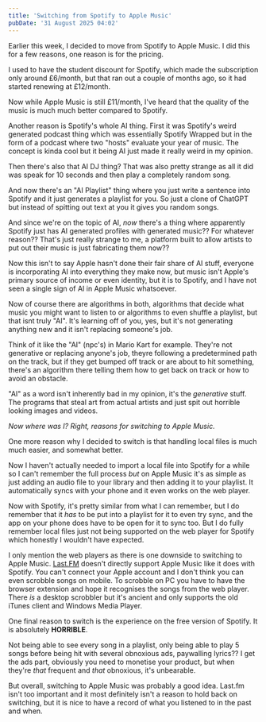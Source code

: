 ```yaml
---
title: 'Switching from Spotify to Apple Music'
pubDate: '31 August 2025 04:02'
---
```


Earlier this week, I decided to move from Spotify to Apple Music.
I did this for a few reasons, one reason is for the pricing.

I used to have the student discount for Spotify, which made the subscription only around £6/month, but that ran out a couple of months ago, so it had started renewing at £12/month.

Now while Apple Music is still £11/month, I've heard that the quality of the music is much much better compared to Spotify.

<div class='gap'></div>

Another reason is Spotify's whole AI thing. First it was Spotify's weird generated podcast thing which was essentially Spotify Wrapped but in the form of a podcast where two "hosts" evaluate your year of music. The concept is kinda cool but it being AI just made it really weird in my opinion.

Then there's also that AI DJ thing? That was also pretty strange as all it did was speak for 10 seconds and then play a completely random song.

<div class='gap'></div>

And now there's an "AI Playlist" thing where you just write a sentence into Spotify and it just generates a playlist for you. So just a clone of ChatGPT but instead of spitting out text at you it gives you random songs.

And since we're on the topic of AI, *now* there's a thing where apparently Spotify just has AI generated profiles with generated music?? For whatever reason?? That's just really strange to me, a platform built to allow artists to put out their music is just fabricating them now??

Now this isn't to say Apple hasn't done their fair share of AI stuff, everyone is incorporating AI into everything they make now, but music isn't Apple's primary source of income or even identity, but it is to Spotify, and I have not seen a single sign of AI in Apple Music whatsoever.

<div class='gap'></div>

Now of course there are algorithms in both, algorithms that decide what music you might want to listen to or algorithms to even shuffle a playlist, but that isnt truly "AI". It's learning off of you, yes, but it's not generating anything new and it isn't replacing someone's job.

Think of it like the "AI" (npc's) in Mario Kart for example. They're not generative or replacing anyone's job, theyre following a predetermined path on the track, but if they get bumped off track or are about to hit something, there's an algorithm there telling them how to get back on track or how to avoid an obstacle.

"AI" as a word isn't inherently bad in my opinion, it's the *generative* stuff. The programs that steal art from actual artists and just spit out horrible looking images and videos.

<div class='gap'></div>
<div class='gap'></div>

*Now where was I? Right, reasons for switching to Apple Music.*

<div class='gap'></div>

One more reason why I decided to switch is that handling local files is much much easier, and somewhat better.

Now I haven't actually needed to import a local file into Spotify for a while so I can't remember the full process *but* on Apple Music it's as simple as just adding an audio file to your library and then adding it to your playlist. It automatically syncs with your phone and it even works on the web player.

Now with Spotify, it's pretty similar from what I can remember, but I do remember that it *has* to be put into a playlist for it to even try sync, and the app on your phone does have to be open for it to sync too. But I do fully remember local files just not being supported on the web player for Spotify which honestly I wouldn't have expected.

I only mention the web players as there is one downside to switching to Apple Music. [Last.FM](https://last.fm) doesn't directly support Apple Music like it does with Spotify. You can't connect your Apple account and I don't think you can even scrobble songs on mobile. To scrobble on PC you have to have the browser extension and hope it recognises the songs from the web player. There *is* a desktop scrobbler but it's ancient and only supports the old iTunes client and Windows Media Player.

<div class='gap'></div>

One final reason to switch is the experience on the free version of Spotify. It is absolutely **HORRIBLE**.

Not being able to see every song in a playlist, only being able to play 5 songs before being hit with several obnoxious ads, paywalling lyrics?? I get the ads part, obviously you need to monetise your product, but when they're *that* frequent and *that* obnoxious, it's unbearable.

<div class='gap'></div>
<div class='gap'></div>

But overall, switching to Apple Music was probably a good idea. Last.fm isn't too important and it most definitely isn't a reason to hold back on switching, but it is nice to have a record of what you listened to in the past and when.